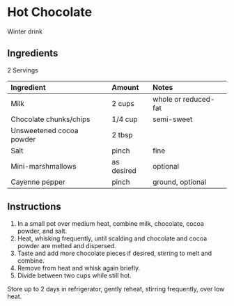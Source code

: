 Hot Chocolate
=============

Winter drink

Ingredients
-----------

2 Servings

| Ingredient               | Amount     | Notes                |
|:-------------------------|:-----------|:---------------------|
| Milk                     | 2 cups     | whole or reduced-fat |
| Chocolate chunks/chips   | 1/4 cup    | semi-sweet           |
| Unsweetened cocoa powder | 2 tbsp     |                      |
| Salt                     | pinch      | fine                 |
| Mini-marshmallows        | as desired | optional             |
| Cayenne pepper           | pinch      | ground, optional     |


Instructions
------------

1. In a small pot over medium heat, combine milk, chocolate, cocoa powder, and salt.
2. Heat, whisking frequently, until scalding and chocolate and cocoa powder are melted and dispersed.
3. Taste and add more chocolate pieces if desired, stirring to melt and combine.
4. Remove from heat and whisk again briefly.
5. Divide between two cups while still hot.

Store up to 2 days in refrigerator, gently reheat, stirring frequently, over low heat.
